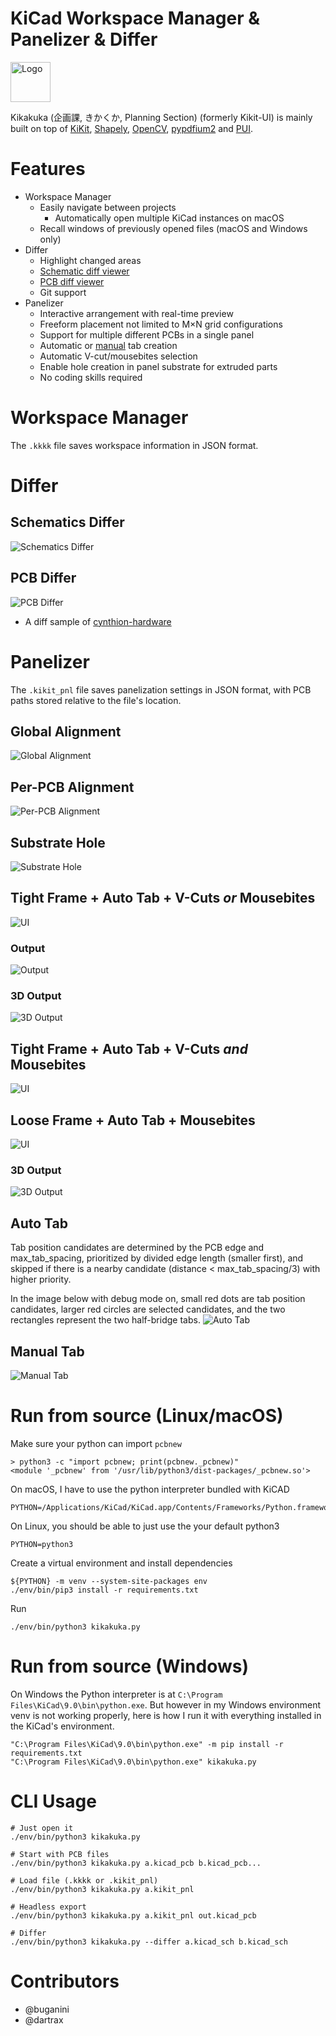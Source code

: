 # KiCad Workspace Manager &  Panelizer & Differ
<img src="resources/icon.png" alt="Logo" width="64" height="64">

Kikakuka (企画課, きかくか, Planning Section) (formerly Kikit-UI) is mainly built on top of [KiKit](https://github.com/yaqwsx/KiKit), [Shapely](https://github.com/shapely/shapely), [OpenCV](https://github.com/opencv/opencv-python), [pypdfium2](https://github.com/pypdfium2-team/pypdfium2) and [PUI](https://github.com/buganini/PUI).

# Features
* Workspace Manager
    * Easily navigate between projects
        * Automatically open multiple KiCad instances on macOS
    * Recall windows of previously opened files (macOS and Windows only)
* Differ
    * Highlight changed areas
    * [Schematic diff viewer](#schematics-differ)
    * [PCB diff viewer](#pcb-differ)
    * Git support
* Panelizer
    * Interactive arrangement with real-time preview
    * Freeform placement not limited to M×N grid configurations
    * Support for multiple different PCBs in a single panel
    * Automatic or [manual](#manual-tab) tab creation
    * Automatic V-cut/mousebites selection
    * Enable hole creation in panel substrate for extruded parts
    * No coding skills required

# Workspace Manager
The `.kkkk` file saves workspace information in JSON format.

# Differ
## Schematics Differ
![Schematics Differ](screenshots/sch_differ.gif)

## PCB Differ
![PCB Differ](screenshots/pcb_differ.png)
* A diff sample of [cynthion-hardware](https://github.com/greatscottgadgets/cynthion-hardware)


# Panelizer
The `.kikit_pnl` file saves panelization settings in JSON format, with PCB paths stored relative to the file's location.

## Global Alignment
![Global Alignment](screenshots/global_alignment.gif)

## Per-PCB Alignment
![Per-PCB Alignment](screenshots/single_alignment.gif)

## Substrate Hole
![Substrate Hole](screenshots/substrate_hole.gif)

## Tight Frame + Auto Tab + V-Cuts *or* Mousebites
![UI](screenshots/tight_frame_autotab_autocut.png)
### Output
![Output](screenshots/tight_frame_autotab_autocut_output.png)
### 3D Output
![3D Output](screenshots/tight_frame_autotab_autocut_output_3d.png)

## Tight Frame + Auto Tab + V-Cuts *and* Mousebites
![UI](screenshots/tight_frame_autotab_vcuts_and_mousebites.png)

## Loose Frame + Auto Tab + Mousebites
![UI](screenshots/loose_frame_autotab_mousebites.png)
### 3D Output
![3D Output](screenshots/loose_frame_autotab_mousebites_output_3d.png)

## Auto Tab
Tab position candidates are determined by the PCB edge and max_tab_spacing, prioritized by divided edge length (smaller first), and skipped if there is a nearby candidate (distance < max_tab_spacing/3) with higher priority.

In the image below with debug mode on, small red dots are tab position candidates, larger red circles are selected candidates, and the two rectangles represent the two half-bridge tabs.
![Auto Tab](screenshots/auto_tab.png)

## Manual Tab
![Manual Tab](screenshots/manual_tab.gif)

# Run from source (Linux/macOS)
Make sure your python can import `pcbnew`
```
> python3 -c "import pcbnew; print(pcbnew._pcbnew)"
<module '_pcbnew' from '/usr/lib/python3/dist-packages/_pcbnew.so'>
```
On macOS, I have to use the python interpreter bundled with KiCAD
```
PYTHON=/Applications/KiCad/KiCad.app/Contents/Frameworks/Python.framework/Versions/Current/bin/python3
```

On Linux, you should be able to just use the your default python3
```
PYTHON=python3
```

Create a virtual environment and install dependencies
```
${PYTHON} -m venv --system-site-packages env
./env/bin/pip3 install -r requirements.txt
```

Run
```
./env/bin/python3 kikakuka.py
```

# Run from source (Windows)
On Windows the Python interpreter is at `C:\Program Files\KiCad\9.0\bin\python.exe`.
But however in my Windows environment venv is not working properly, here is how I run it with everything installed in the KiCad's environment.
```
"C:\Program Files\KiCad\9.0\bin\python.exe" -m pip install -r requirements.txt
"C:\Program Files\KiCad\9.0\bin\python.exe" kikakuka.py
```

# CLI Usage
```
# Just open it
./env/bin/python3 kikakuka.py

# Start with PCB files
./env/bin/python3 kikakuka.py a.kicad_pcb b.kicad_pcb...

# Load file (.kkkk or .kikit_pnl)
./env/bin/python3 kikakuka.py a.kikit_pnl

# Headless export
./env/bin/python3 kikakuka.py a.kikit_pnl out.kicad_pcb

# Differ
./env/bin/python3 kikakuka.py --differ a.kicad_sch b.kicad_sch
```

# Contributors
* @buganini
* @dartrax
